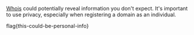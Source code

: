 [Whois](https://who.is) could potentially reveal information you don't expect. It's important to use privacy, especially when registering a domain as an individual.

flag{this-could-be-personal-info}
